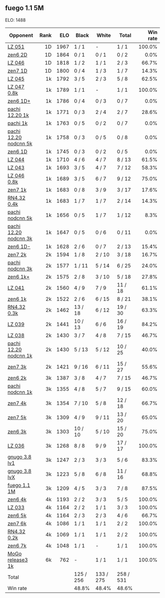 ## fuego 1.1 5M ##

ELO: 1488

Opponent | Rank | ELO | Black | White | Total | Win rate
---------|-----:|----:|-------|-------|-------|-------:
[LZ 051](LZ%20051.md) | 1D | 1967 | 1 / 1 | - | 1 / 1 | 100.0%
[zen6 2D](zen6%202D.md) | 1D | 1864 | 0 / 1 | 0 / 1 | 0 / 2 | 0.0%
[LZ 046](LZ%20046.md) | 1D | 1818 | 1 / 2 | 1 / 1 | 2 / 3 | 66.7%
[zen7 1D](zen7%201D.md) | 1D | 1800 | 0 / 4 | 1 / 3 | 1 / 7 | 14.3%
[LZ 045](LZ%20045.md) | 1k | 1792 | 3 / 5 | 2 / 3 | 5 / 8 | 62.5%
[LZ 047 0.8k](LZ%20047%200.8k.md) | 1k | 1789 | 1 / 1 | - | 1 / 1 | 100.0%
[zen6 1D+](zen6%201D+.md) | 1k | 1786 | 0 / 4 | 0 / 3 | 0 / 7 | 0.0%
[pachi 12.20 1k](pachi%2012.20%201k.md) | 1k | 1771 | 0 / 3 | 2 / 4 | 2 / 7 | 28.6%
[pachi 1k](pachi%201k.md) | 1k | 1763 | 0 / 5 | 0 / 2 | 0 / 7 | 0.0%
[pachi 12.20 nodcnn 5k](pachi%2012.20%20nodcnn%205k.md) | 1k | 1758 | 0 / 3 | 0 / 5 | 0 / 8 | 0.0%
[zen6 1D](zen6%201D.md) | 1k | 1745 | 0 / 3 | 0 / 2 | 0 / 5 | 0.0%
[LZ 044](LZ%20044.md) | 1k | 1710 | 4 / 6 | 4 / 7 | 8 / 13 | 61.5%
[LZ 043](LZ%20043.md) | 1k | 1693 | 3 / 5 | 4 / 7 | 7 / 12 | 58.3%
[LZ 046 0.8k](LZ%20046%200.8k.md) | 1k | 1689 | 3 / 5 | 6 / 7 | 9 / 12 | 75.0%
[zen7 1k](zen7%201k.md) | 1k | 1683 | 0 / 8 | 3 / 9 | 3 / 17 | 17.6%
[RN4.32 0.4k](RN4.32%200.4k.md) | 1k | 1683 | 1 / 7 | 1 / 7 | 2 / 14 | 14.3%
[pachi nodcnn 5k](pachi%20nodcnn%205k.md) | 1k | 1656 | 0 / 5 | 1 / 7 | 1 / 12 | 8.3%
[pachi 12.20 nodcnn 3k](pachi%2012.20%20nodcnn%203k.md) | 1k | 1647 | 0 / 5 | 0 / 6 | 0 / 11 | 0.0%
[zen6 1D-](zen6%201D-.md) | 1k | 1628 | 2 / 6 | 0 / 7 | 2 / 13 | 15.4%
[zen7 2k](zen7%202k.md) | 2k | 1594 | 1 / 8 | 2 / 10 | 3 / 18 | 16.7%
[pachi nodcnn 3k](pachi%20nodcnn%203k.md) | 2k | 1577 | 1 / 11 | 5 / 14 | 6 / 25 | 24.0%
[zen6 1k+](zen6%201k+.md) | 2k | 1575 | 2 / 8 | 3 / 10 | 5 / 18 | 27.8%
[LZ 041](LZ%20041.md) | 2k | 1560 | 4 / 9 | 7 / 9 | 11 / 18 | 61.1%
[zen6 1k](zen6%201k.md) | 2k | 1522 | 2 / 6 | 6 / 15 | 8 / 21 | 38.1%
[RN4.32 0.3k](RN4.32%200.3k.md) | 2k | 1462 | 13 / 18 | 6 / 12 | 19 / 30 | 63.3%
[LZ 039](LZ%20039.md) | 2k | 1441 | 10 / 13 | 6 / 6 | 16 / 19 | 84.2%
[LZ 038](LZ%20038.md) | 2k | 1430 | 3 / 7 | 4 / 8 | 7 / 15 | 46.7%
[pachi 12.20 nodcnn 1k](pachi%2012.20%20nodcnn%201k.md) | 2k | 1430 | 5 / 13 | 5 / 12 | 10 / 25 | 40.0%
[zen7 3k](zen7%203k.md) | 2k | 1421 | 9 / 16 | 6 / 11 | 15 / 27 | 55.6%
[zen6 2k](zen6%202k.md) | 3k | 1387 | 3 / 8 | 4 / 7 | 7 / 15 | 46.7%
[pachi nodcnn 1k](pachi%20nodcnn%201k.md) | 3k | 1355 | 4 / 8 | 5 / 7 | 9 / 15 | 60.0%
[zen7 4k](zen7%204k.md) | 3k | 1354 | 7 / 10 | 5 / 8 | 12 / 18 | 66.7%
[zen7 5k](zen7%205k.md) | 3k | 1309 | 4 / 9 | 9 / 11 | 13 / 20 | 65.0%
[zen6 3k](zen6%203k.md) | 3k | 1303 | 10 / 10 | 5 / 10 | 15 / 20 | 75.0%
[LZ 036](LZ%20036.md) | 3k | 1268 | 8 / 8 | 9 / 9 | 17 / 17 | 100.0%
[gnugo 3.8 lv1](gnugo%203.8%20lv1.md) | 3k | 1247 | 2 / 3 | 3 / 3 | 5 / 6 | 83.3%
[gnugo 3.8 lvX](gnugo%203.8%20lvX.md) | 3k | 1223 | 5 / 8 | 6 / 8 | 11 / 16 | 68.8%
[fuego 1.1 1M](fuego%201.1%201M.md) | 3k | 1209 | 4 / 5 | 3 / 3 | 7 / 8 | 87.5%
[zen6 4k](zen6%204k.md) | 4k | 1193 | 2 / 2 | 3 / 3 | 5 / 5 | 100.0%
[LZ 033](LZ%20033.md) | 4k | 1164 | 2 / 2 | 1 / 1 | 3 / 3 | 100.0%
[zen6 5k](zen6%205k.md) | 4k | 1164 | 2 / 3 | 2 / 3 | 4 / 6 | 66.7%
[zen7 6k](zen7%206k.md) | 4k | 1086 | 1 / 1 | 1 / 1 | 2 / 2 | 100.0%
[RN4.32 0.2k](RN4.32%200.2k.md) | 4k | 1069 | 1 / 1 | 1 / 1 | 2 / 2 | 100.0%
[zen6 7k](zen6%207k.md) | 4k | 1048 | 1 / 1 | - | 1 / 1 | 100.0%
[MoGo release3 1k](MoGo%20release3%201k.md) | 6k | 762 | - | 1 / 1 | 1 / 1 | 100.0%
Total | | | 125 / 256 | 133 / 275 | 258 / 531 | 
Win rate| | | 48.8% | 48.4% | 48.6% | 
